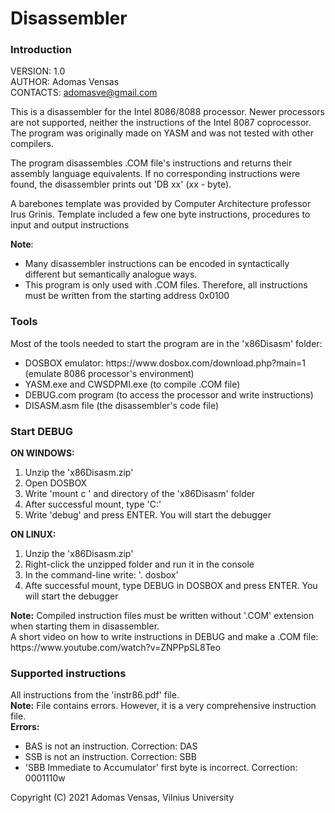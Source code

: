 <h1>Disassembler</h1>
<h3>Introduction</h3>

VERSION: 1.0<br>
AUTHOR: Adomas Vensas<br>
CONTACTS: adomasve@gmail.com<br>

This is a disassembler for the Intel 8086/8088 processor. Newer processors are not supported, neither the instructions of the Intel 8087 coprocessor. The program was originally made on YASM and was not tested with other compilers.<br>

The program disassembles .COM file's instructions and returns their assembly language equivalents. If no corresponding instructions were found, the disassembler prints out 'DB xx' (xx - byte).<br>

A barebones template was provided by Computer Architecture professor Irus Grinis. Template included a few one byte instructions, procedures to input and output instructions 

<strong>Note</strong>:
<ul>
  <li>Many disassembler instructions can be encoded in syntactically different but semantically analogue ways.</li>
  <li>This program is only used with .COM files. Therefore, all instructions must be written from the starting address 0x0100</li>
</ul>
<h3>Tools</h3>
Most of the tools needed to start the program are in the 'x86Disasm' folder:
<ul>
  <li>DOSBOX emulator: https://www.dosbox.com/download.php?main=1 (emulate 8086 processor's environment)</li>
  <li>YASM.exe and CWSDPMI.exe (to compile .COM file)</li>
  <li>DEBUG.com program (to access the processor and write instructions)</li>
  <li>DISASM.asm file (the disassembler's code file)</li>
</ul>

<h3> Start DEBUG </h3>

<strong>ON WINDOWS:</strong>
<ol>
    <li>Unzip the 'x86Disasm.zip'</li>
    <li>Open DOSBOX</li>
    <li>Write 'mount c ' and directory of the 'x86Disasm' folder</li>
    <li>After successful mount, type 'C:'</li>
    <li>Write 'debug' and press ENTER. You will start the debugger</li>
</ol>
<strong>ON LINUX:</strong>
<ol>
  <li>Unzip the 'x86Disasm.zip'</li>
  <li>Right-click the unzipped folder and run it in the console</li>
  <li>In the command-line write: '. dosbox'</li>
  <li>Afte successful mount, type DEBUG in DOSBOX and press ENTER. You will start the debugger</li>
</ol>
<strong>Note:</strong> Compiled instruction files must be written without '.COM' extension when starting them in disassembler.<br>
A short video on how to write instructions in DEBUG and make a .COM file: https://www.youtube.com/watch?v=ZNPPpSL8Teo<br>

<h3> Supported instructions </h3>
All instructions from the 'instr86.pdf' file.<br>
<strong>Note:</strong> File contains errors. However, it is a very comprehensive instruction file.<br>
<strong>Errors:</strong>
<ul>
  <li>BAS is not an instruction. Correction: DAS</li>
  <li>SSB is not an instruction. Correction: SBB</li>
  <li>'SBB Immediate to Accumulator' first byte is incorrect. Correction: 0001110w</li>
</ul>

Copyright (C) 2021 Adomas Vensas, Vilnius University
